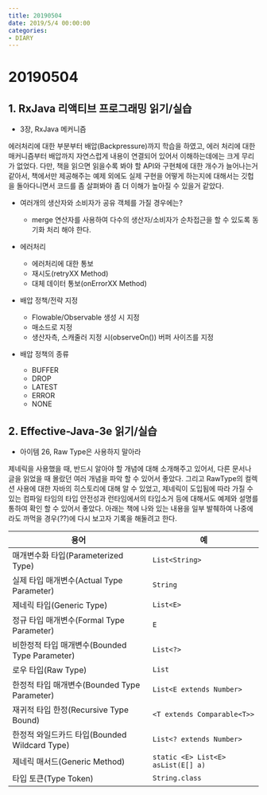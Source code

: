 ```yaml
---
title: 20190504
date: 2019/5/4 00:00:00
categories:
- DIARY
---
```


# 20190504
## 1. RxJava 리액티브 프로그래밍 읽기/실습
- 3장, RxJava 메커니즘

에러처리에 대한 부분부터 배압(Backpressure)까지 학습을 하였고, 에러 처리에 대한 매커니즘부터 배압까지 자연스럽게 내용이 연결되어 있어서 이해하는데에는 크게 무리가 없었다. 다만, 책을 읽으면 읽을수록 봐야 할 API와 구현체에 대한 개수가 늘어나는거 같아서, 책에서만 제공해주는 예제 외에도 실제 구현을 어떻게 하는지에 대해서는 깃헙을 돌아다니면서 코드를 좀 살펴봐야 좀 더 이해가 높아질 수 있을거 같았다. 

- 여러개의 생산자와 소비자가 공유 객체를 가질 경우에는?
  - merge 연산자를 사용하여 다수의 생산자/소비자가 순차접근을 할 수 있도록 동기화 처리 해야 한다.

- 에러처리
  - 에러처리에 대한 통보
  - 재시도(retryXX Method)
  - 대체 데이터 통보(onErrorXX Method)

- 배압 정책/전략 지정
  - Flowable/Observable 생성 시 지정
  - 매소드로 지정
  - 생산자측, 스캐줄러 지정 시(observeOn()) 버퍼 사이즈를 지정

- 배압 정책의 종류
  - BUFFER
  - DROP
  - LATEST
  - ERROR
  - NONE

## 2. Effective-Java-3e 읽기/실습
- 아이템 26, Raw Type은 사용하지 말아라

제네릭을 사용했을 때, 반드시 알아야 할 개념에 대해 소개해주고 있어서, 다른 문서나 글을 읽었을 때 몰랐던 여러 개념을 파악 할 수 있어서 좋았다. 그리고 RawType의 컬렉션 사용에 대한 자바의 히스토리에 대해 알 수 있었고, 제네릭이 도입됨에 따라 가질 수 있는 컴파일 타임의 타입 안전성과 런타임에서의 타입소거 등에 대해서도 예제와 설명를 통하여 확인 할 수 있어서 좋았다. 아래는 책에 나와 있는 내용을 일부 발췌하여 나중에라도 까먹을 경우(??)에 다시 보고자 기록을 해둘려고 한다.

| 용어  | 예  |
|---|---|
| 매개변수화 타입(Parameterized Type)  | `List<String>`  |
| 실제 타입 매개변수(Actual Type Parameter)  | `String`  |
|  제네릭 타입(Generic Type) | `List<E>`  |
| 정규 타입 매개변수(Formal Type Parameter)  | `E`  |
| 비한정적 타입 매개변수(Bounded Type Parameter)  |  `List<?>` |
| 로우 타입(Raw Type)  | `List`  |
| 한정적 타입 매개변수(Bounded Type Parameter)  | `List<E extends Number>`  |
| 재귀적 타입 한정(Recursive Type Bound)  | `<T extends Comparable<T>>`  |
| 한정적 와일드카드 타입(Bounded Wildcard Type)  | `List<? extends Number>`  |
| 제네릭 매서드(Generic Method) | `static <E> List<E> asList(E[] a)`  |
| 타입 토큰(Type Token) | `String.class`  |